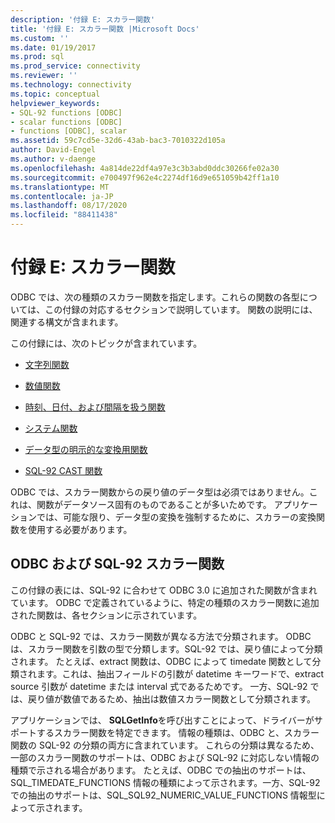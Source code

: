 ```yaml
---
description: '付録 E: スカラー関数'
title: '付録 E: スカラー関数 |Microsoft Docs'
ms.custom: ''
ms.date: 01/19/2017
ms.prod: sql
ms.prod_service: connectivity
ms.reviewer: ''
ms.technology: connectivity
ms.topic: conceptual
helpviewer_keywords:
- SQL-92 functions [ODBC]
- scalar functions [ODBC]
- functions [ODBC], scalar
ms.assetid: 59c7cd5e-32d6-43ab-bac3-7010322d105a
author: David-Engel
ms.author: v-daenge
ms.openlocfilehash: 4a814de22df4a97e3c3b3abd0ddc30266fe02a30
ms.sourcegitcommit: e700497f962e4c2274df16d9e651059b42ff1a10
ms.translationtype: MT
ms.contentlocale: ja-JP
ms.lasthandoff: 08/17/2020
ms.locfileid: "88411438"
---
```

# <a name="appendix-e-scalar-functions"></a>付録 E: スカラー関数
ODBC では、次の種類のスカラー関数を指定します。これらの関数の各型については、この付録の対応するセクションで説明しています。 関数の説明には、関連する構文が含まれます。  
  
 この付録には、次のトピックが含まれています。  
  
-   [文字列関数](../../../odbc/reference/appendixes/string-functions.md)  
  
-   [数値関数](../../../odbc/reference/appendixes/numeric-functions.md)  
  
-   [時刻、日付、および間隔を扱う関数](../../../odbc/reference/appendixes/time-date-and-interval-functions.md)  
  
-   [システム関数](../../../odbc/reference/appendixes/system-functions.md)  
  
-   [データ型の明示的な変換用関数](../../../odbc/reference/appendixes/explicit-data-type-conversion-function.md)  
  
-   [SQL-92 CAST 関数](../../../odbc/reference/appendixes/sql-92-cast-function.md)  
  
 ODBC では、スカラー関数からの戻り値のデータ型は必須ではありません。これは、関数がデータソース固有のものであることが多いためです。 アプリケーションでは、可能な限り、データ型の変換を強制するために、スカラーの変換関数を使用する必要があります。  
  
## <a name="odbc-and-sql-92-scalar-functions"></a>ODBC および SQL-92 スカラー関数  
 この付録の表には、SQL-92 に合わせて ODBC 3.0 に追加された関数が含まれています。 ODBC で定義されているように、特定の種類のスカラー関数に追加された関数は、各セクションに示されています。  
  
 ODBC と SQL-92 では、スカラー関数が異なる方法で分類されます。 ODBC は、スカラー関数を引数の型で分類します。SQL-92 では、戻り値によって分類されます。 たとえば、extract 関数は、ODBC によって timedate 関数として分類されます。これは、抽出フィールドの引数が datetime キーワードで、extract source 引数が datetime または interval 式であるためです。 一方、SQL-92 では、戻り値が数値であるため、抽出は数値スカラー関数として分類されます。  
  
 アプリケーションでは、 **SQLGetInfo**を呼び出すことによって、ドライバーがサポートするスカラー関数を特定できます。 情報の種類は、ODBC と、スカラー関数の SQL-92 の分類の両方に含まれています。 これらの分類は異なるため、一部のスカラー関数のサポートは、ODBC および SQL-92 に対応しない情報の種類で示される場合があります。 たとえば、ODBC での抽出のサポートは、SQL_TIMEDATE_FUNCTIONS 情報の種類によって示されます。一方、SQL-92 での抽出のサポートは、SQL_SQL92_NUMERIC_VALUE_FUNCTIONS 情報型によって示されます。
